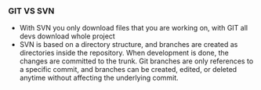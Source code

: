 ### GIT VS SVN

- With SVN you only download files that you are working on, with GIT all devs download whole project
- SVN is based on a directory structure, and branches are created as directories inside the repository. When development is done, the changes are committed to the trunk. Git branches are only references to a specific commit, and branches can be created, edited, or deleted anytime without affecting the underlying commit.
